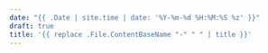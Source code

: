 ```yaml
---
date: "{{ .Date | site.time | date: '%Y-%m-%d %H:%M:%S %z' }}"
draft: true
title: '{{ replace .File.ContentBaseName "-" " " | title }}'
---
```

